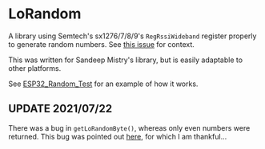 # LoRandom

A library using Semtech's sx1276/7/8/9's `RegRssiWideband` register properly to generate random numbers. See [this issue](https://github.com/sandeepmistry/arduino-LoRa/issues/394) for context.

This was written for Sandeep Mistry's library, but is easily adaptable to other platforms.

See [ESP32_Random_Test](https://github.com/Kongduino/ESP32_Random_Test) for an example of how it works.

## UPDATE 2021/07/22

There was a bug in `getLoRandomByte()`, whereas only even numbers were returned. This bug was pointed out [here](https://github.com/sandeepmistry/arduino-LoRa/pull/496#issuecomment-882019560), for which I am thankful...

